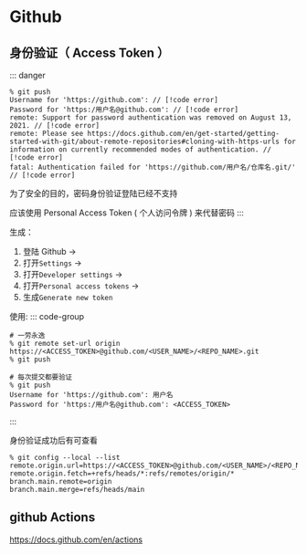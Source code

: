 # Github

## 身份验证（ Access Token ）

::: danger

```shell
% git push
Username for 'https://github.com': // [!code error]
Password for 'https:/用户名@github.com': // [!code error]
remote: Support for password authentication was removed on August 13, 2021. // [!code error]
remote: Please see https://docs.github.com/en/get-started/getting-started-with-git/about-remote-repositories#cloning-with-https-urls for information on currently recommended modes of authentication. // [!code error]
fatal: Authentication failed for 'https://github.com/用户名/仓库名.git/' // [!code error]
```

为了安全的目的，密码身份验证登陆已经不支持

应该使用 Personal Access Token ( 个人访问令牌 ) 来代替密码
:::

生成：

1. 登陆 Github →
2. 打开`Settings` →
3. 打开`Developer settings` →
4. 打开`Personal access tokens` →
5. 生成`Generate new token`

使用:
::: code-group

```shell{2} [方法一]
# 一劳永逸
% git remote set-url origin https://<ACCESS_TOKEN>@github.com/<USER_NAME>/<REPO_NAME>.git
% git push
```

```shell{2-4} [方法二]
# 每次提交都要验证
% git push
Username for 'https://github.com': 用户名
Password for 'https:/用户名@github.com': <ACCESS_TOKEN>
```

:::

身份验证成功后有可查看

```shell
% git config --local --list
remote.origin.url=https://<ACCESS_TOKEN>@github.com/<USER_NAME>/<REPO_NAME>.git
remote.origin.fetch=+refs/heads/*:refs/remotes/origin/*
branch.main.remote=origin
branch.main.merge=refs/heads/main
```

## github Actions

https://docs.github.com/en/actions
